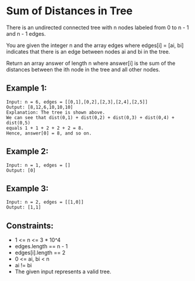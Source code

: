 # Sum of Distances in Tree

There is an undirected connected tree with n nodes labeled from 0 to n - 1 and n - 1 edges.

You are given the integer n and the array edges where edges[i] = [ai, bi] indicates that there is an edge between nodes ai and bi in the tree.

Return an array answer of length n where answer[i] is the sum of the distances between the ith node in the tree and all other nodes.

## Example 1:

```
Input: n = 6, edges = [[0,1],[0,2],[2,3],[2,4],[2,5]]
Output: [8,12,6,10,10,10]
Explanation: The tree is shown above.
We can see that dist(0,1) + dist(0,2) + dist(0,3) + dist(0,4) + dist(0,5)
equals 1 + 1 + 2 + 2 + 2 = 8.
Hence, answer[0] = 8, and so on.
```

## Example 2:

```
Input: n = 1, edges = []
Output: [0]
```

## Example 3:

```
Input: n = 2, edges = [[1,0]]
Output: [1,1]
```

## Constraints:

- 1 <= n <= 3 \* 10^4
- edges.length == n - 1
- edges[i].length == 2
- 0 <= ai, bi < n
- ai != bi
- The given input represents a valid tree.
